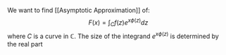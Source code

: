 We want to find [[Asymptotic Approximation]] of:
$$
F(x) = \int_{C} f(z) e^{x\phi(z)} dz
$$
where $C$ is a curve in $\mathbb{C}$.
The size of the integrand $e^{x\phi(z)}$ 
is determined by the real part  